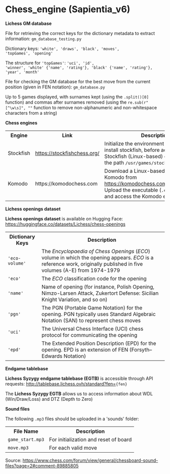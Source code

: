 # Chess_engine (Sapientia_v6)
**Lichess GM database**

File for retrieving the correct keys for the dictionary metadata to extract information: <code>gm_database_testing.py</code>

Dictionary keys: <code>'white', 'draws', 'black', 'moves', 'topGames', 'opening'</code> 

The structure for <code>'topGames'</code>: <code>'uci', 'id', 'winner', 'white' {'name', 'rating'}, 'black' {'name', 'rating'}, 'year', 'month'</code>

File for checking the GM database for the best move from the current position (given in FEN notation): <code>gm_database.py</code>

Up to 5 games displayed, with surnames kept (using the <code>.split()[0]</code> function) and commas after surnames removed (using the <code>re.sub(r"[^\w\s]", ""</code> function to remove non-alphanumeric and non-whitespace characters from a string)

**Chess engines**

<table>
  <tr>
    <th>Engine</th>
    <th>Link</th>
    <th>Description</th>
  </tr>
  <tr>
    <td>Stockfish</td>
    <td><a href="https://stockfishchess.org/">https://stockfishchess.org/</a></td>
    <td>Initialize the environment with !apt-get install stockfish, before accessing the Stockfish (Linux-based) engine through the path <code>/usr/games/stockfish</code></td>
  </tr>
  <tr>
    <td>Komodo</td>
    <td>https://komodochess.com</td>
    <td>Download a Linux-based version of Komodo from <a href="https://komodochess.com/downloads.htm">https://komodochess.com/downloads.htm</a>. Upload the executable (<code>.exe</code> file) on Colab and access the Komodo engine</td>
  </tr>
</table>

**Lichess openings dataset**

**Lichess openings dataset** is available on Hugging Face: https://huggingface.co/datasets/Lichess/chess-openings

<table>
  <tr>
    <th>Dictionary Keys</th>
    <th>Description</th>
  </tr>
  <tr>
    <td><code>'eco-volume'</code></td>
    <td>The <i>Encyclopaedia of Chess Openings</i> (<i>ECO</i>) volume in which the opening appears. <i>ECO</i> is a reference work, originally published in five volumes (A-E) from 1974-1979</td>
  </tr>
  <tr>
    <td><code>'eco'</code></td>
    <td>The <i>ECO</i> classification code for the opening</td>
  </tr>
    <tr>
    <td><code>'name'</code></td>
    <td>Name of opening (for instance, Polish Opening, Nimzo-Larsen Attack, Zukertort Defense: Sicilian Knight Variation, and so on)</td>
  </tr>
    <tr>
    <td><code>'pgn'</code></td>
    <td>The PGN (Portable Game Notation) for the opening. PGN typically uses Standard Algebraic Notation (SAN) to represent chess moves</td>
  </tr>
  </tr>
  <tr>
    <td><code>'uci'</code></td>
    <td>The Universal Chess Interface (UCI) chess protocol for communicating the opening</td>
  </tr>
  <tr>
    <td><code>'epd'</code></td>
    <td>The Extended Position Description (EPD) for the opening. EPD is an extension of FEN (Forsyth–Edwards Notation)</td>
  </tr>
</table>

**Endgame tablebase**

**Lichess Syzygy endgame tablebase (EGTB)** is accessible through API requests: <a href="http://tablebase.lichess.ovh/standard?fen=">http://tablebase.lichess.ovh/standard?fen=</a><code>{fen}</code>

The **Lichess Syzygy EGTB** allows us to access information about WDL (Win/Draw/Loss) and DTZ (Depth to Zero)

**Sound files**

The following <code>.mp3</code> files should be uploaded in a 'sounds' folder:
<table>
  <tr>
    <th>File Name</th>
    <th>Description</th>
  </tr>
  <tr>
    <td><code>game_start.mp3</code></td>
    <td>For initialization and reset of board</td>
  </tr>
  <tr>
    <td><code>move.mp3</code></td>
    <td>For each valid move</td>
  </tr>
</table>

Source: https://www.chess.com/forum/view/general/chessboard-sound-files?page=2#comment-89885805
